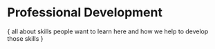 # Professional Development

{ all about skills people want to learn here and how we help to develop those skills }



